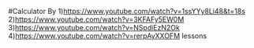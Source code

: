#Calculator
By 
1)https://www.youtube.com/watch?v=1ssYYy8Li48&t=18s                                                                                                                       
2)https://www.youtube.com/watch?v=3KFAFy5EW0M
3)https://www.youtube.com/watch?v=NSpdiEzN2Ok
4)https://www.youtube.com/watch?v=rerpAyXXOFM
lessons
